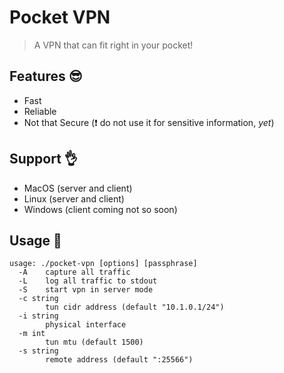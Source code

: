 # Pocket VPN
> A VPN that can fit right in your pocket!

## Features :sunglasses:
- Fast
- Reliable
- Not that Secure (:exclamation: do not use it for sensitive information, *yet*)

## Support :ok_hand:
- MacOS (server and client)
- Linux (server and client)
- Windows (client coming not so soon)

## Usage :brain:
```
usage: ./pocket-vpn [options] [passphrase]
  -A    capture all traffic
  -L    log all traffic to stdout
  -S    start vpn in server mode
  -c string
        tun cidr address (default "10.1.0.1/24")
  -i string
        physical interface
  -m int
        tun mtu (default 1500)
  -s string
        remote address (default ":25566")
```
